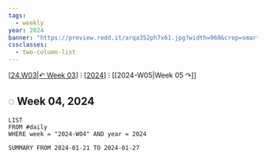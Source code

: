 ```yaml
---
tags:
  - weekly
year: 2024
banner: "https://preview.redd.it/arqa352ph7x61.jpg?width=960&crop=smart&auto=webp&s=84f9245d607b029667d5bfc4abf36547fc6213de"
cssclasses:
  - two-column-list
---
```


[[24.W03|↶ Week 03]] ⁝ [[2024]] ⁝ [[2024-W05|Week 05 ↷]]

## ◌ Week 04, 2024

```dataview
LIST
FROM #daily 
WHERE week = "2024-W04" AND year = 2024
```

```toggl
SUMMARY FROM 2024-01-21 TO 2024-01-27
```

[//begin]: # "Autogenerated link references for markdown compatibility"
[24.W03|↶ Week 03]: 24.W03 "24.W03"
[2024]: ../2024 "2024"
[//end]: # "Autogenerated link references"